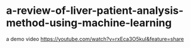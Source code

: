 # a-review-of-liver-patient-analysis-method-using-machine-learning
a demo video https://youtube.com/watch?v=rxEca3O5kuI&feature=share
